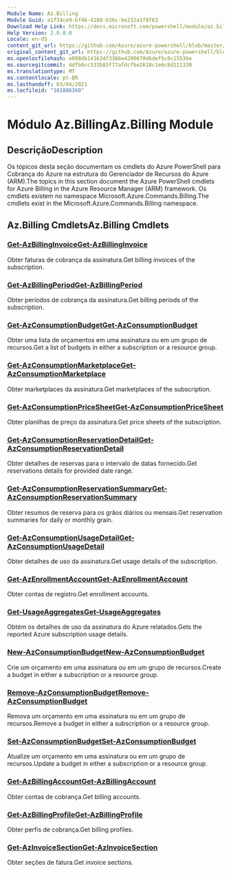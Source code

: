 ```yaml
---
Module Name: Az.Billing
Module Guid: a1f34ce9-bf46-4180-b36c-be232a1f8f63
Download Help Link: https://docs.microsoft.com/powershell/module/az.billing
Help Version: 2.0.0.0
Locale: en-US
content_git_url: https://github.com/Azure/azure-powershell/blob/master/src/Billing/Billing/help/Az.Billing.md
original_content_git_url: https://github.com/Azure/azure-powershell/blob/master/src/Billing/Billing/help/Az.Billing.md
ms.openlocfilehash: e088db141634f3366e4290670d6def5c8c15536e
ms.sourcegitcommit: 4dfb0cc533b83f77afdcfbe2618c1e6c8d221330
ms.translationtype: MT
ms.contentlocale: pt-BR
ms.lasthandoff: 03/04/2021
ms.locfileid: "101886360"
---
```

# <span data-ttu-id="eeff1-101">Módulo Az.Billing</span><span class="sxs-lookup"><span data-stu-id="eeff1-101">Az.Billing Module</span></span>
## <span data-ttu-id="eeff1-102">Descrição</span><span class="sxs-lookup"><span data-stu-id="eeff1-102">Description</span></span>
<span data-ttu-id="eeff1-103">Os tópicos desta seção documentam os cmdlets do Azure PowerShell para Cobrança do Azure na estrutura do Gerenciador de Recursos do Azure (ARM).</span><span class="sxs-lookup"><span data-stu-id="eeff1-103">The topics in this section document the Azure PowerShell cmdlets for Azure Billing in the Azure Resource Manager (ARM) framework.</span></span> <span data-ttu-id="eeff1-104">Os cmdlets existem no namespace Microsoft.Azure.Commands.Billing.</span><span class="sxs-lookup"><span data-stu-id="eeff1-104">The cmdlets exist in the Microsoft.Azure.Commands.Billing namespace.</span></span>

## <span data-ttu-id="eeff1-105">Az.Billing Cmdlets</span><span class="sxs-lookup"><span data-stu-id="eeff1-105">Az.Billing Cmdlets</span></span>
### [<span data-ttu-id="eeff1-106">Get-AzBillingInvoice</span><span class="sxs-lookup"><span data-stu-id="eeff1-106">Get-AzBillingInvoice</span></span>](Get-AzBillingInvoice.md)
<span data-ttu-id="eeff1-107">Obter faturas de cobrança da assinatura.</span><span class="sxs-lookup"><span data-stu-id="eeff1-107">Get billing invoices of the subscription.</span></span>

### [<span data-ttu-id="eeff1-108">Get-AzBillingPeriod</span><span class="sxs-lookup"><span data-stu-id="eeff1-108">Get-AzBillingPeriod</span></span>](Get-AzBillingPeriod.md)
<span data-ttu-id="eeff1-109">Obter períodos de cobrança da assinatura.</span><span class="sxs-lookup"><span data-stu-id="eeff1-109">Get billing periods of the subscription.</span></span>

### [<span data-ttu-id="eeff1-110">Get-AzConsumptionBudget</span><span class="sxs-lookup"><span data-stu-id="eeff1-110">Get-AzConsumptionBudget</span></span>](Get-AzConsumptionBudget.md)
<span data-ttu-id="eeff1-111">Obter uma lista de orçamentos em uma assinatura ou em um grupo de recursos.</span><span class="sxs-lookup"><span data-stu-id="eeff1-111">Get a list of budgets in either a subscription or a resource group.</span></span>

### [<span data-ttu-id="eeff1-112">Get-AzConsumptionMarketplace</span><span class="sxs-lookup"><span data-stu-id="eeff1-112">Get-AzConsumptionMarketplace</span></span>](Get-AzConsumptionMarketplace.md)
<span data-ttu-id="eeff1-113">Obter marketplaces da assinatura.</span><span class="sxs-lookup"><span data-stu-id="eeff1-113">Get marketplaces of the subscription.</span></span>

### [<span data-ttu-id="eeff1-114">Get-AzConsumptionPriceSheet</span><span class="sxs-lookup"><span data-stu-id="eeff1-114">Get-AzConsumptionPriceSheet</span></span>](Get-AzConsumptionPriceSheet.md)
<span data-ttu-id="eeff1-115">Obter planilhas de preço da assinatura.</span><span class="sxs-lookup"><span data-stu-id="eeff1-115">Get price sheets of the subscription.</span></span>

### [<span data-ttu-id="eeff1-116">Get-AzConsumptionReservationDetail</span><span class="sxs-lookup"><span data-stu-id="eeff1-116">Get-AzConsumptionReservationDetail</span></span>](Get-AzConsumptionReservationDetail.md)
<span data-ttu-id="eeff1-117">Obter detalhes de reservas para o intervalo de datas fornecido.</span><span class="sxs-lookup"><span data-stu-id="eeff1-117">Get reservations details for provided date range.</span></span>

### [<span data-ttu-id="eeff1-118">Get-AzConsumptionReservationSummary</span><span class="sxs-lookup"><span data-stu-id="eeff1-118">Get-AzConsumptionReservationSummary</span></span>](Get-AzConsumptionReservationSummary.md)
<span data-ttu-id="eeff1-119">Obter resumos de reserva para os grãos diários ou mensais.</span><span class="sxs-lookup"><span data-stu-id="eeff1-119">Get reservation summaries for daily or monthly grain.</span></span>

### [<span data-ttu-id="eeff1-120">Get-AzConsumptionUsageDetail</span><span class="sxs-lookup"><span data-stu-id="eeff1-120">Get-AzConsumptionUsageDetail</span></span>](Get-AzConsumptionUsageDetail.md)
<span data-ttu-id="eeff1-121">Obter detalhes de uso da assinatura.</span><span class="sxs-lookup"><span data-stu-id="eeff1-121">Get usage details of the subscription.</span></span>

### [<span data-ttu-id="eeff1-122">Get-AzEnrollmentAccount</span><span class="sxs-lookup"><span data-stu-id="eeff1-122">Get-AzEnrollmentAccount</span></span>](Get-AzEnrollmentAccount.md)
<span data-ttu-id="eeff1-123">Obter contas de registro.</span><span class="sxs-lookup"><span data-stu-id="eeff1-123">Get enrollment accounts.</span></span>

### [<span data-ttu-id="eeff1-124">Get-UsageAggregates</span><span class="sxs-lookup"><span data-stu-id="eeff1-124">Get-UsageAggregates</span></span>](Get-UsageAggregates.md)
<span data-ttu-id="eeff1-125">Obtém os detalhes de uso da assinatura do Azure relatados.</span><span class="sxs-lookup"><span data-stu-id="eeff1-125">Gets the reported Azure subscription usage details.</span></span>

### [<span data-ttu-id="eeff1-126">New-AzConsumptionBudget</span><span class="sxs-lookup"><span data-stu-id="eeff1-126">New-AzConsumptionBudget</span></span>](New-AzConsumptionBudget.md)
<span data-ttu-id="eeff1-127">Crie um orçamento em uma assinatura ou em um grupo de recursos.</span><span class="sxs-lookup"><span data-stu-id="eeff1-127">Create a budget in either a subscription or a resource group.</span></span>

### [<span data-ttu-id="eeff1-128">Remove-AzConsumptionBudget</span><span class="sxs-lookup"><span data-stu-id="eeff1-128">Remove-AzConsumptionBudget</span></span>](Remove-AzConsumptionBudget.md)
<span data-ttu-id="eeff1-129">Remova um orçamento em uma assinatura ou em um grupo de recursos.</span><span class="sxs-lookup"><span data-stu-id="eeff1-129">Remove a budget in either a subscription or a resource group.</span></span>

### [<span data-ttu-id="eeff1-130">Set-AzConsumptionBudget</span><span class="sxs-lookup"><span data-stu-id="eeff1-130">Set-AzConsumptionBudget</span></span>](Set-AzConsumptionBudget.md)
<span data-ttu-id="eeff1-131">Atualize um orçamento em uma assinatura ou em um grupo de recursos.</span><span class="sxs-lookup"><span data-stu-id="eeff1-131">Update a budget in either a subscription or a resource group.</span></span>

### [<span data-ttu-id="eeff1-132">Get-AzBillingAccount</span><span class="sxs-lookup"><span data-stu-id="eeff1-132">Get-AzBillingAccount</span></span>](Get-AzBillingAccount.md)
<span data-ttu-id="eeff1-133">Obter contas de cobrança.</span><span class="sxs-lookup"><span data-stu-id="eeff1-133">Get billing accounts.</span></span>

### [<span data-ttu-id="eeff1-134">Get-AzBillingProfile</span><span class="sxs-lookup"><span data-stu-id="eeff1-134">Get-AzBillingProfile</span></span>](Get-AzBillingProfile.md)
<span data-ttu-id="eeff1-135">Obter perfis de cobrança.</span><span class="sxs-lookup"><span data-stu-id="eeff1-135">Get billing profiles.</span></span>

### [<span data-ttu-id="eeff1-136">Get-AzInvoiceSection</span><span class="sxs-lookup"><span data-stu-id="eeff1-136">Get-AzInvoiceSection</span></span>](Get-AzInvoiceSection.md)
<span data-ttu-id="eeff1-137">Obter seções de fatura.</span><span class="sxs-lookup"><span data-stu-id="eeff1-137">Get invoice sections.</span></span>


